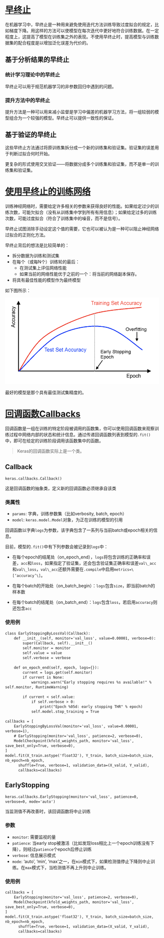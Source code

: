 # [早终止](https://en.wikipedia.org/wiki/Early_stopping)

在机器学习中，早终止是一种用来避免使用迭代方法训练导致过度拟合的规定，比如梯度下降。用这样的方法可以使模型在每次迭代中更好地符合训练数据。在一定程度上，这提高了模型在训练集之外的表现。不使用早终止时，提高模型与训练数据集的配合程度是以增加泛化误差为代价的。

## 基于分析结果的早终止

### 统计学习理论中的早终止

早终止可以用于规范机器学习的非参数回归中遇到的问题。

### 提升方法中的早终止

提升方法是一种可以用来减小监督是学习中偏差的机器学习方法，将一组较弱的模型组合为一个较强的模型。早终止可以提供一致性的保证。

## 基于验证的早终止

这些早终止方法通过将原训练集拆分成一个新的训练集和验证集。验证集的误差用于判断过拟合何时开始。

更复杂的形式使用交叉验证——将数据分成多个训练集和验证集，而不是单一的训练集和验证集。

# [使用早终止的训练网络](https://deeplearning4j.org/earlystopping)

训练神经网络时，需要给定许多相关的参数来获得良好的性能。如果给定过少的训练次数，可能欠拟合（没有从训练集中学到所有有用信息）；如果给定过多的训练次数，可能过度拟合（符合了训练集中的噪音，而不是信号）。

早终止试图消除手动设定这个值的需要，它也可以被认为是一种可以阻止神经网络过拟合的正则化方法。

早终止背后的想法是比较简单的：

- 拆分数据为训练和测试集
- 在每个（或每N个）训练轮的最后：
	- 在测试集上评估网络性能
	- 如果当前的网络性能优于之前的一个：将当前的网络副本保存。
- 将具有最佳性能的模型作为最终模型

如下图所示：

![](DraggedImage.png)

最好的模型是那个具有最佳测试集精度的。

# [回调函数Callbacks](https://keras-cn.readthedocs.io/en/latest/other/callbacks/)

回调函数是一组在训练的特定阶段被调用的函数集，你可以使用回调函数来观察训练过程中网络内部的状态和统计信息。通过传递回调函数列表到模型的`.fit()`中，即可在给定的训练阶段调用该函数集中的函数。

> Keras的回调函数实际上是一个类。

## Callback

	keras.callbacks.Callback()

这是回调函数的抽象类，定义新的回调函数必须继承自该类

### 类属性

- `params`: 字典，训练参数集（比如verbosity, batch, epoch）
- `model`: `keras.model.Model`对象，为正在训练的模型的引用

回调函数以字典`logs`为参数，该字典包含了一系列与当前batch或epoch相关的信息。

目前，模型的`.fit()`中有下列参数会被记录到`logs`中：

- 在每个epoch的结尾处（on\_epoch\_end），`logs`将包含训练的正确率和误差，`acc`和`loss`，如果指定了验证集，还会包含验证集正确率和误差`val\_acc`和`val\_loss`，`val\_acc`还额外需要在`.compile`中启用`metrics=\[‘accuracy’\]`。  

- 在每个batch的开始处（on\_batch\_begin）：`logs`包含`size`，即当前batch的样本数  

- 在每个batch的结尾处（on\_batch\_end）：`logs`包含`loss`，若启用`accuracy`则还包含`acc`

### 使用例

	class EarlyStoppingByLossVal(Callback):
	    def __init__(self, monitor='val_loss', value=0.00001, verbose=0):
	        super(Callback, self).__init__()
	        self.monitor = monitor
	        self.value = value
	        self.verbose = verbose
	
	    def on_epoch_end(self, epoch, logs={}):
	        current = logs.get(self.monitor)
	        if current is None:
	            warnings.warn("Early stopping requires %s available!" % self.monitor, RuntimeWarning)
	
	        if current < self.value:
	            if self.verbose > 0:
	                print("Epoch %05d: early stopping THR" % epoch)
	            self.model.stop_training = True
	
	callbacks = [
	    EarlyStoppingByLossVal(monitor='val_loss', value=0.00001, verbose=1),
	    # EarlyStopping(monitor='val_loss', patience=2, verbose=0),
	    ModelCheckpoint(kfold_weights_path, monitor='val_loss', save_best_only=True, verbose=0),
	]
	model.fit(X_train.astype('float32'), Y_train, batch_size=batch_size, nb_epoch=nb_epoch,
	      shuffle=True, verbose=1, validation_data=(X_valid, Y_valid),
	      callbacks=callbacks)


## EarlyStopping

	keras.callbacks.EarlyStopping(monitor='val_loss', patience=0, verbose=0, mode='auto')

当监测值不再改善时，该回调函数将中止训练

### 参数

- `monitor`: 需要监视的量
- `patience`: 当early stop被激活（比如发现loss相比上一个epoch训练没有下降），则经过`patience`个epoch后停止训练
- `verbose`: 信息展示模式
- `mode`: ‘auto’, ‘min’, ‘max’之一，在`min`模式下，如果检测值停止下降则中止训练。在`max`模式下，当检测值不再上升则中止训练。

### 使用例

	callbacks = [
	    EarlyStopping(monitor='val_loss', patience=2, verbose=0),
	    ModelCheckpoint(kfold_weights_path, monitor='val_loss', save_best_only=True, verbose=0),
	]
	model.fit(X_train.astype('float32'), Y_train, batch_size=batch_size, nb_epoch=nb_epoch,
	      shuffle=True, verbose=1, validation_data=(X_valid, Y_valid),
	      callbacks=callbacks)    